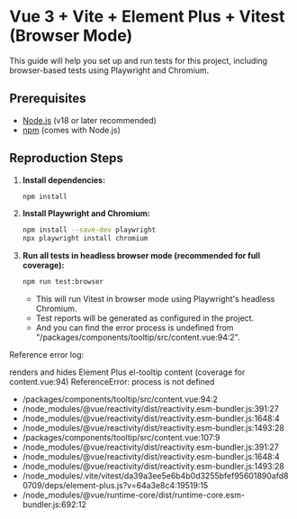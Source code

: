 # Vue 3 + Vite + Element Plus + Vitest (Browser Mode)

This guide will help you set up and run tests for this project, including browser-based tests using Playwright and Chromium.

## Prerequisites

- [Node.js](https://nodejs.org/) (v18 or later recommended)
- [npm](https://www.npmjs.com/) (comes with Node.js)

## Reproduction Steps

1. **Install dependencies:**
   ```sh
   npm install
   ```

2. **Install Playwright and Chromium:**
   ```sh
   npm install --save-dev playwright
   npx playwright install chromium
   ```

3. **Run all tests in headless browser mode (recommended for full coverage):**
    ```sh
    npm run test:browser
    ```
    - This will run Vitest in browser mode using Playwright's headless Chromium.
    - Test reports will be generated as configured in the project.
    - And you can find the error process is undefined from "/packages/components/tooltip/src/content.vue:94:2".


Reference error log:

renders and hides Element Plus el-tooltip content (coverage for content.vue:94)
ReferenceError: process is not defined
 - /packages/components/tooltip/src/content.vue:94:2
 - /node_modules/@vue/reactivity/dist/reactivity.esm-bundler.js:391:27
 - /node_modules/@vue/reactivity/dist/reactivity.esm-bundler.js:1648:4
 - /node_modules/@vue/reactivity/dist/reactivity.esm-bundler.js:1493:28
 - /packages/components/tooltip/src/content.vue:107:9
 - /node_modules/@vue/reactivity/dist/reactivity.esm-bundler.js:391:27
 - /node_modules/@vue/reactivity/dist/reactivity.esm-bundler.js:1648:4
 - /node_modules/@vue/reactivity/dist/reactivity.esm-bundler.js:1493:28
 - /node_modules/.vite/vitest/da39a3ee5e6b4b0d3255bfef95601890afd80709/deps/element-plus.js?v=64a3e8c4:19519:15
 - /node_modules/@vue/runtime-core/dist/runtime-core.esm-bundler.js:692:12